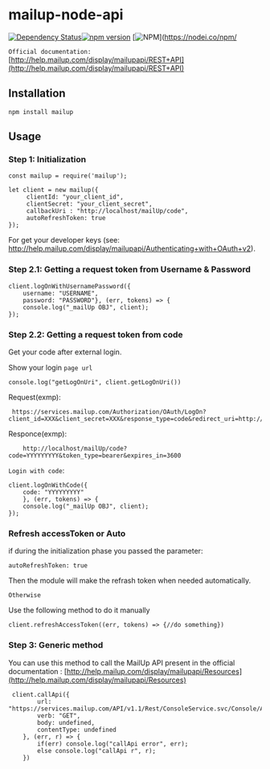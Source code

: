 # mailup-node-api
 

 [![Dependency Status](https://david-dm.org/TicketeStartup/mailup-node-api.svg)](https://david-dm.org/TicketeStartup/mailup-node-api)[![npm version](https://badge.fury.io/js/mailup.svg)](https://badge.fury.io/js/mailup)
[![NPM](https://nodei.co/npm/mailup.png)](https://nodei.co/npm/



``Official documentation:`` [http://help.mailup.com/display/mailupapi/REST+API](http://help.mailup.com/display/mailupapi/REST+API)


## Installation ##

`npm install mailup`

## Usage ##

### Step 1: Initialization ###


	const mailup = require('mailup');
	
	let client = new mailup({
		 clientId: "your_client_id",
    	 clientSecret: "your_client_secret",
    	 callbackUri : "http://localhost/mailUp/code",
    	 autoRefreshToken: true
    });

For get your developer keys (see: http://help.mailup.com/display/mailupapi/Authenticating+with+OAuth+v2).


### Step 2.1: Getting a request token from Username & Password ###



	client.logOnWithUsernamePassword({
    	username: "USERNAME",
    	password: "PASSWORD"}, (err, tokens) => {
    	console.log("_mailUp OBJ", client);
	});


### Step 2.2: Getting a request token from code ###

	
Get your code after external login.

 Show your login `page url`
 
 	console.log("getLogOnUri", client.getLogOnUri())
 		
Request(exmp):
 		
	 https://services.mailup.com/Authorization/OAuth/LogOn?client_id=XXX&client_secret=XXX&response_type=code&redirect_uri=http://localhost/mailUp/code

Responce(exmp):

		http://localhost/mailUp/code?code=YYYYYYYYY&token_type=bearer&expires_in=3600


``Login with code``:	
	
	client.logOnWithCode({
    	code: "YYYYYYYYY"
    	}, (err, tokens) => {
    	console.log("_mailUp OBJ", client);
	});
	
### Refresh accessToken or Auto ###

if during the initialization phase you passed the parameter: 
	
	autoRefreshToken: true

Then the module will make the refrash token when needed automatically.

`Otherwise`

Use the following method to do it manually	

	client.refreshAccessToken((err, tokens) => {//do something})
	
	
	
### Step 3: Generic method ###


You can use this method to call the MailUp API present in the official documentation : [http://help.mailup.com/display/mailupapi/Resources](http://help.mailup.com/display/mailupapi/Resources)


	 client.callApi({
            url: "https://services.mailup.com/API/v1.1/Rest/ConsoleService.svc/Console/Authentication/Info",
            verb: "GET",
          	body: undefined,
            contentType: undefined
        }, (err, r) => {
            if(err) console.log("callApi error", err);
            else console.log("callApi r", r);
        })

